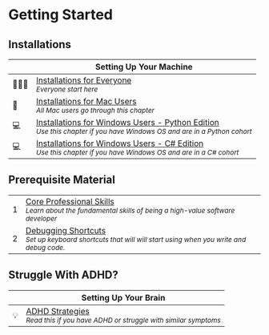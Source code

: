 # Getting Started

## Installations

|  | Setting Up Your Machine |
|--|--|
| 👩🏾‍🏫 | [Installations for Everyone](./chapters/GETTING_STARTED.md) <br/> <sub><em>Everyone start here</em></sub> |
| 🍎 | [Installations for Mac Users](./chapters/GETTING_STARTED_MAC.md) <br/> <sub><em>All Mac users go through this chapter</em></sub> |
| 💻 | [Installations for Windows Users - Python Edition](./chapters/GETTING_STARTED_WINDOWS.md) <br/> <sub><em>Use this chapter if you have Windows OS and are in a Python cohort</em></sub> |
| 💻 | [Installations for Windows Users - C# Edition](./chapters/GETTING_STARTED_WINDOWS_C_SHARP.md) <br/> <sub><em>Use this chapter if you have Windows OS and are in a C# cohort</em></sub> |

## Prerequisite Material

|  |  |
| --- | --- |
| 1   | [Core Professional Skills](./chapters/THINKING.md) <br/> <sub><em>Learn about the fundamental skills of being a high-value software developer</em></sub> |
| 2   | [Debugging Shortcuts](./chapters/KEYBOARD_DEBUG.md) <br/> <sub><em>Set up keyboard shortcuts that will will start using when you write and debug code.</em></sub> |

## Struggle With ADHD?

|     | Setting Up Your Brain |
| --- | --- |
| 💡  | [ADHD Strategies](./chapters/ADHD_STRATEGIES.md) </br> <sub><em>Read this if you have ADHD or struggle with similar symptoms</em></sub> |

